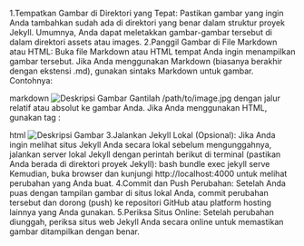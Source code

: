 1.Tempatkan Gambar di Direktori yang Tepat:
    Pastikan gambar yang ingin Anda tambahkan sudah ada di direktori yang benar dalam struktur proyek Jekyll. Umumnya, Anda dapat meletakkan gambar-gambar tersebut di dalam direktori assets atau images.
2.Panggil Gambar di File Markdown atau HTML: 
    Buka file Markdown atau HTML tempat Anda ingin menampilkan gambar tersebut.
    Jika Anda menggunakan Markdown (biasanya berakhir dengan ekstensi .md), gunakan sintaks Markdown untuk gambar. Contohnya:

  markdown
  ![Deskripsi Gambar](/path/to/image.jpg)
   Gantilah /path/to/image.jpg dengan jalur relatif atau absolut ke gambar Anda.
  Jika Anda menggunakan HTML, gunakan tag <img>:

  html
   <img src="/path/to/image.jpg" alt="Deskripsi Gambar">
 3.Jalankan Jekyll Lokal (Opsional):
     Jika Anda ingin melihat situs Jekyll Anda secara lokal sebelum mengunggahnya, jalankan server lokal Jekyll dengan perintah berikut di terminal (pastikan Anda berada di direktori proyek Jekyll):
      bash
     bundle exec jekyll serve
     Kemudian, buka browser dan kunjungi http://localhost:4000 untuk melihat perubahan yang Anda buat.
  4.Commit dan Push Perubahan:
     Setelah Anda puas dengan tampilan gambar di situs lokal Anda, commit perubahan tersebut dan dorong (push) ke repositori GitHub atau platform hosting lainnya yang Anda gunakan.
  5.Periksa Situs Online:
     Setelah perubahan diunggah, periksa situs web Jekyll Anda secara online untuk memastikan gambar ditampilkan dengan benar.
